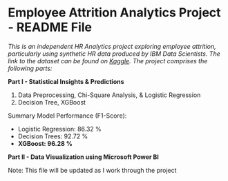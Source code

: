 # Employee Attrition Analytics Project - README File

<em>This is an independent HR Analytics project exploring employee attrition, particularly using synthetic HR data produced by IBM Data Scientists. The link to the dataset can be found on [Kaggle](https://www.kaggle.com/datasets/pavansubhasht/ibm-hr-analytics-attrition-dataset/data). The project comprises the following parts:</em>

<b> Part I - Statistical Insights & Predictions </b>
1) Data Preprocessing, Chi-Square Analysis, & Logistic Regression
2) Decision Tree, XGBoost

Summary Model Performance (F1-Score):
- Logistic Regression: 86.32 %
- Decision Trees: 92.72 %
- <b>XGBoost: 96.28 %</b>

<b> Part II - Data Visualization using Microsoft Power BI </b>


Note: This file will be updated as I work through the project
